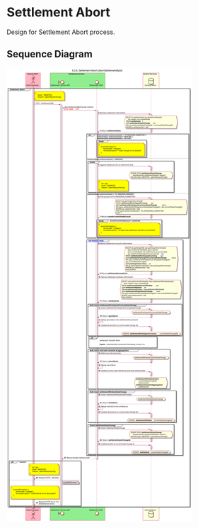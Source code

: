 # Settlement Abort

Design for Settlement Abort process.

## Sequence Diagram

![seq-settlement-6.2.6.svg](./assets/diagrams/sequence/seq-settlement-6.2.6.svg)
